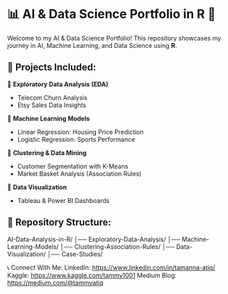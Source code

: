 # 📊 AI & Data Science Portfolio in R 🚀

Welcome to my AI & Data Science Portfolio! This repository showcases my journey in AI, Machine Learning, and Data Science using **R**.

## 📌 Projects Included:
🔹 **Exploratory Data Analysis (EDA)**
   - Telecom Churn Analysis
   - Etsy Sales Data Insights

🔹 **Machine Learning Models**
   - Linear Regression: Housing Price Prediction
   - Logistic Regression: Sports Performance

🔹 **Clustering & Data Mining**
   - Customer Segmentation with K-Means
   - Market Basket Analysis (Association Rules)

🔹 **Data Visualization**
   - Tableau & Power BI Dashboards

## 📂 Repository Structure:

AI-Data-Analysis-in-R/
│── Exploratory-Data-Analysis/
│── Machine-Learning-Models/
│── Clustering-Association-Rules/
│── Data-Visualization/
│── Case-Studies/

📞 Connect With Me:
LinkedIn: https://www.linkedin.com/in/tamanna-atiq/
Kaggle: https://www.kaggle.com/tammy1001
Medium Blog: https://medium.com/@tammyatiq
